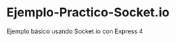 Ejemplo-Practico-Socket.io
==========================

Ejemplo básico usando Socket.io con Express 4

